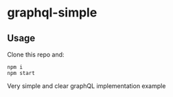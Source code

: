 # graphql-simple

## Usage

Clone this repo and:

```
npm i
npm start
```

Very simple and clear graphQL implementation example

